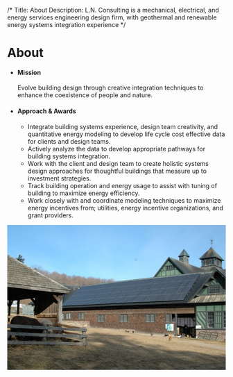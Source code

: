 /*
Title: About
Description: L.N. Consulting is a mechanical, electrical, and energy services engineering design firm, with geothermal and renewable energy systems integration experience
*/


# About

<div>
	<div class="row">
		<div class="col-md-6" >
			<ul class="list-group">
				<!-- <h3 class="list-group-item" >What we are about</h3> -->
				<li class="list-group-item" >
					<h4>Mission</h4>
					<p class="list-group-item-text">Evolve building design through creative integration techniques to enhance the coexistence of people and nature.</p>
				</li>
				<li class="list-group-item" >
					<h4>Approach &amp; Awards</h4>
					<ul class="list-group-item-text">
						<li>
							Integrate building systems experience, design team creativity, and quantitative energy modeling to develop life cycle cost effective data for clients and design teams. 
						</li>
						<li>
							Actively analyze the data to develop appropriate pathways for building systems integration. 
						</li>
						<li>
							Work with the client and design team to create holistic systems design approaches for thoughtful buildings that measure up to investment strategies. 
						</li>
						<li>
							Track building operation and energy usage to assist with tuning of building to maximize energy efficiency. 
						</li>
						<li>
							Work closely with and coordinate modeling techniques to maximize energy incentives from; utilities, energy incentive organizations, and grant providers.
						</li>
					</ul>
				</li>
				<!-- 
				<a class="list-group-item" href="/about/team" >
					<h4>Team</h4>
					<p class="list-group-item-text"></p>
				</a>
				-->
			</ul>
		</div>
		<div class="col-md-6" >
			<div class="">
				<img class="img-responsive img-rounded" src="/files/shelburne_farms.jpg" >
			</div>
		</div>
	</div>
</div>